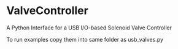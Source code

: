 ValveController
===============

A Python Interface for a USB I/O-based Solenoid Valve Controller

To run examples copy them into same folder as usb_valves.py
